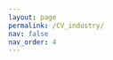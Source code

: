 ```yaml
---
layout: page
permalink: /CV_industry/
nav: false
nav_order: 4
---
```



<object data="../assets/pdf/one_page_CV.pdf" width="1000" height="1000" type='application/pdf'/>